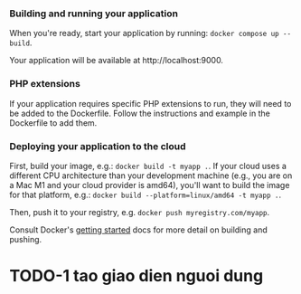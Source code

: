 ### Building and running your application

When you're ready, start your application by running:
`docker compose up --build`.

Your application will be available at http://localhost:9000.

### PHP extensions
If your application requires specific PHP extensions to run, they will need to be added to the Dockerfile. Follow the instructions and example in the Dockerfile to add them.

### Deploying your application to the cloud

First, build your image, e.g.: `docker build -t myapp .`.
If your cloud uses a different CPU architecture than your development
machine (e.g., you are on a Mac M1 and your cloud provider is amd64),
you'll want to build the image for that platform, e.g.:
`docker build --platform=linux/amd64 -t myapp .`.

Then, push it to your registry, e.g. `docker push myregistry.com/myapp`.

Consult Docker's [getting started](https://docs.docker.com/go/get-started-sharing/)
docs for more detail on building and pushing.
# TODO-1 tao giao dien nguoi dung
